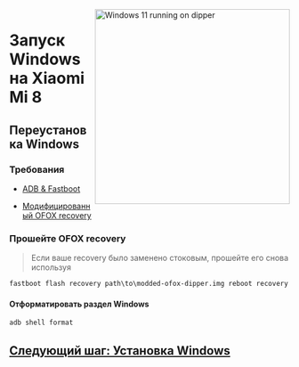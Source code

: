 <img align="right" src="https://github.com/n00b69/woa-polaris/blob/main/polaris.png" width="350" alt="Windows 11 running on dipper">

# Запуск Windows на Xiaomi Mi 8

## Переустановка Windows

### Требования
- [ADB & Fastboot](https://developer.android.com/studio/releases/platform-tools)

- [Модифицированный OFOX recovery](https://github.com/n00b69/woa-dipper/releases/download/Files/modded-ofox-dipper.img)

### Прошейте OFOX recovery
> Если ваше recovery было заменено стоковым, прошейте его снова используя
```cmd
fastboot flash recovery path\to\modded-ofox-dipper.img reboot recovery
```

#### Отформатировать раздел Windows
```cmd
adb shell format
```

## [Следующий шаг: Установка Windows](3-install-ru.md)


























